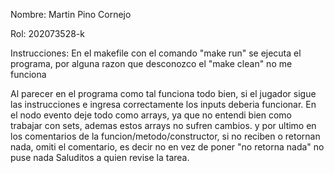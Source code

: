 Nombre: Martin Pino Cornejo

Rol: 202073528-k

Instrucciones: En el makefile con el comando "make run" se ejecuta el programa, por alguna razon que desconozco el "make clean" no me funciona

Al parecer en el programa como tal funciona todo bien, si el jugador sigue las instrucciones e ingresa correctamente los inputs deberia funcionar.
En el nodo evento deje todo como arrays, ya que no entendi bien como trabajar con sets, ademas estos arrays no sufren cambios.
y por ultimo en los comentarios de la funcion/metodo/constructor, si no reciben o retornan nada, omiti el comentario, es decir no en vez de poner "no retorna nada" no puse nada 
Saluditos a quien revise la tarea.
